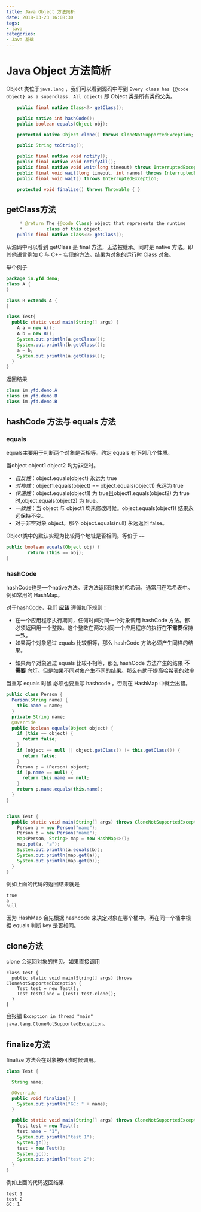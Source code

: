 ```yaml
---
title: Java Object 方法简析
date: 2018-03-23 16:08:30
tags:
- java
categories:
- Java 基础
---
```


# Java Object 方法简析

Object 类位于`java.lang` ，我们可以看到源码中写到 `Every class has {@code Object} as a superclass. All objects` 即 Object 类是所有类的父类。

```java
 	public final native Class<?> getClass();

    public native int hashCode();
    public boolean equals(Object obj);

    protected native Object clone() throws CloneNotSupportedException;

    public String toString();

    public final native void notify();
    public final native void notifyAll();
    public final native void wait(long timeout) throws InterruptedException;
    public final void wait(long timeout, int nanos) throws InterruptedException;
    public final void wait() throws InterruptedException;

    protected void finalize() throws Throwable { }
```



## getClass方法 



```java
     * @return The {@code Class} object that represents the runtime
     *         class of this object.
    public final native Class<?> getClass();
```

从源码中可以看到 getClass 是 final 方法，无法被继承。同时是 native 方法。即其他语言例如 C 与 C++ 实现的方法。结果为对象的运行时 Class 对象。

举个例子

```java
package im.yfd.demo;
class A {
}

class B extends A {
}

class Test{
  public static void main(String[] args) {
    A a = new A();
    A b = new B();
    System.out.println(a.getClass());
    System.out.println(b.getClass());
    a = b;
    System.out.println(a.getClass());
  }
}
```

返回结果

```java
class im.yfd.demo.A
class im.yfd.demo.B
class im.yfd.demo.B
```

## hashCode 方法与 equals 方法

### equals

equals主要用于判断两个对象是否相等。约定 equals 有下列几个性质。

当object  object1 object2 均为非空时。

+ *自反性*：object.equals(object) 永远为 true
+ *对称性*：object1.equals(object) == object.equals(object1) 永远为 true
+ *传递性*：object.equals(object1) 为 true且object1.equals(object2) 为 true 时,object.equals(object2) 为 true。
+ *一致性*：当 object 与 object1 均未修改时候。object.equals(object1) 结果永远保持不变。
+ 对于非空对象 object。那个 object.equals(null) 永远返回 false。



Object类中的默认实现为比较两个地址是否相同。等价于 `==`

```java
public boolean equals(Object obj) {
        return (this == obj);
}
```

### hashCode

hashCode也是一个native方法。该方法返回对象的哈希码，通常用在哈希表中。例如常用的 HashMap。

对于hashCode，我们 **应该** 遵循如下规则：

+ 在一个应用程序执行期间，任何时间对同一个对象调用 hashCode 方法。都必须返回用一个整数。这个整数在两次对同一个应用程序的执行在**不需要**保持一致。
+ 如果两个对象通过 equals 比较相等，那么 hashCode 方法必须产生同样的结果。


- 如果两个对象通过 equals 比较不相等，那么 hashCode 方法产生的结果 **不需要** 向灯。但是如果不同对象产生不同的结果。那么有助于提高哈希表的效率

当重写 equals 时候 必须也要重写 hashcode 。否则在 HashMap 中就会出错。

```java
public class Person {
  Person(String name) {
    this.name = name;
  }
  private String name;
  @Override
  public boolean equals(Object object) {
    if (this == object) {
      return false;
    }
    if (object == null || object.getClass() != this.getClass()) {
      return false;
    }
    Person p = (Person) object;
    if (p.name == null) {
      return this.name == null;
    }
    return p.name.equals(this.name);
  }
}


class Test {
  public static void main(String[] args) throws CloneNotSupportedException {
    Person a = new Person("name");
    Person b = new Person("name");
    Map<Person, String> map = new HashMap<>();
    map.put(a, "a");
    System.out.println(a.equals(b));
    System.out.println(map.get(a));
    System.out.println(map.get(b));
  }
}
```

例如上面的代码的返回结果就是

```
true
a
null
```

因为 HashMap 会先根据 hashcode 来决定对象在哪个桶中。再在同一个桶中根据 equals 判断 key 是否相同。



## clone方法

clone 会返回对象的拷贝。如果直接调用

```
class Test {
  public static void main(String[] args) throws CloneNotSupportedException {
    Test test = new Test();
    Test testClone = (Test) test.clone();
  }
}
```

会报错 `Exception in thread "main" java.lang.CloneNotSupportedException`。









## finalize方法

finalize 方法会在对象被回收时候调用。

```java
class Test {

  String name;

  @Override
  public void finalize() {
    System.out.println("GC: " + name);
  }

  public static void main(String[] args) throws CloneNotSupportedException {
    Test test = new Test();
    test.name = "1";
    System.out.println("test 1");
    System.gc();
    test = new Test();
    System.gc();
    System.out.println("test 2");
  }
}
```

例如上面的代码返回结果

```
test 1
test 2
GC: 1
```









